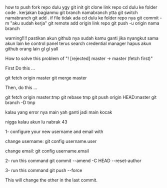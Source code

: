 how to push
fork repo dulu ygy
git init
git clone link repo
cd dulu ke folder
code .
kerjakan bagianmu
git branch namabranch ytta
git switch namabranch
git add .
if file tidak ada cd dulu ke folder repo nya
git commit -m "aku sudah kerja"
git remote add origin link repo
git push -u origin nama branch

warning!!!! 
pastikan akun github nya sudah kamu ganti
jika nyangkut sama akun lain ke control panel terus search credential manager hapus akun github orang lain
gl gl yall

How to solve this problem of "! [rejected] master -> master (fetch first)"

First Do this ...

git fetch origin master
git merge  master

Then, do this ...

git fetch origin master:tmp
git rebase tmp
git push origin HEAD:master
git branch -D tmp

kalau yang error nya main yah ganti jadi main kocak

nigga kalau akun lu nabrak
43

1- configure your new username and email with

change username: git config username.user <username>

change email: git config username.email <email>

2- run this command git commit --amend -C HEAD --reset-author

3- run this command git push --force

This will change the other in the last commit.
